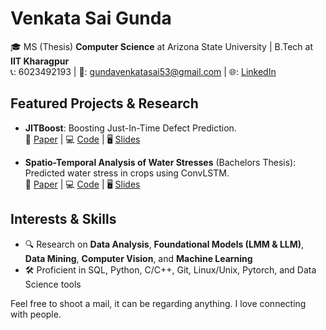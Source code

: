 # Venkata Sai Gunda

🎓 MS (Thesis) **Computer Science** at Arizona State University | B.Tech at **IIT Kharagpur**  
📞: 6023492193 | 📧: [gundavenkatasai53@gmail.com](mailto:gundavenkatasai53@gmail.com) | 🌐: [LinkedIn](https://www.linkedin.com/in/venkata-sai-gunda/)
## Featured Projects & Research

- **JITBoost**: Boosting Just-In-Time Defect Prediction.  
  📄 [Paper](https://drive.google.com/file/d/1yXxKfhkcdB-qp1JWpkAJcXfBUnFFrMh_/view?usp=drive_link) | 💻 [Code](https://github.com/wahabhamoulhadj/bcml) | 🖥️ [Slides](https://docs.google.com/presentation/d/14yrG60YwxHo8JgtduNHRmaLVrrZPJfXb/edit?usp=sharing&ouid=114846400380729632800&rtpof=true&sd=true)
  
- **Spatio-Temporal Analysis of Water Stresses** (Bachelors Thesis):  
  Predicted water stress in crops using ConvLSTM.  
  📄 [Paper](https://drive.google.com/file/d/16XLmrbSjduBYUb_lWr1aSmrdBxaCIuFB/view?usp=sharing) | 💻 [Code](https://github.com/GVS-007/Spatio-Temporal-Analysis) | 🖥️ [Slides](https://docs.google.com/presentation/d/1R_S8SErI2SukKWwfhT5NQE4nKQ77laXV/edit?usp=sharing&ouid=114846400380729632800&rtpof=true&sd=true)
  

## Interests & Skills

- 🔍 Research on  **Data Analysis**, **Foundational Models (LMM & LLM)**, **Data Mining**, **Computer Vision**, and **Machine Learning**
- 🛠 Proficient in SQL, Python, C/C++, Git, Linux/Unix, Pytorch, and Data Science tools


Feel free to shoot a mail, it can be regarding anything. I love connecting with people.
